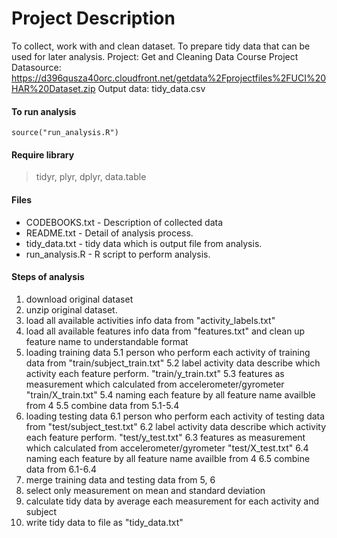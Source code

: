 # Project Description
To collect, work with and clean dataset. To prepare tidy data that can be used for later analysis.
Project: Get and Cleaning Data Course Project
Datasource: https://d396qusza40orc.cloudfront.net/getdata%2Fprojectfiles%2FUCI%20HAR%20Dataset.zip
Output data: tidy_data.csv

#### To run analysis
`source("run_analysis.R")`

#### Require library
> tidyr, plyr, dplyr, data.table

#### Files
* CODEBOOKS.txt - Description of collected data
* README.txt - Detail of analysis process.
* tidy_data.txt - tidy data which is output file from analysis.
* run_analysis.R - R script to perform analysis.

#### Steps of analysis
1. download original dataset
2. unzip original dataset.
3. load all available activities info data from "activity_labels.txt"
4. load all available features info data from "features.txt" and clean up feature name to understandable format
5. loading training data
	5.1 person who perform each activity of training data from "train/subject_train.txt"
	5.2 label activity data describe which activity each feature perform. "train/y_train.txt"
	5.3 features as measurement which calculated from accelerometer/gyrometer "train/X_train.txt"
	5.4 naming each feature by all feature name availble from 4
	5.5 combine data from 5.1-5.4
6. loading testing data
	6.1 person who perform each activity of testing data from "test/subject_test.txt"
	6.2 label activity data describe which activity each feature perform. "test/y_test.txt"
	6.3 features as measurement which calculated from accelerometer/gyrometer "test/X_test.txt"
	6.4 naming each feature by all feature name availble from 4
	6.5 combine data from 6.1-6.4
7. merge training data and testing data from 5, 6
8. select only measurement on mean and standard deviation
9. calculate tidy data by average each measurement for each activity and subject
10. write tidy data to file as "tidy_data.txt"

